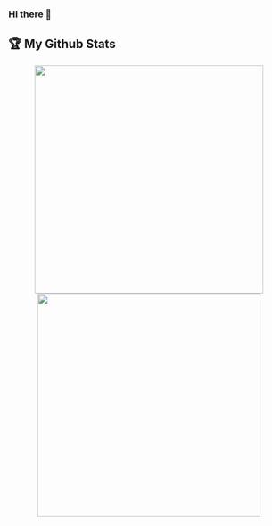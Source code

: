 ### Hi there 👋

## 🏆 My Github Stats

<div align="center">
<img src="https://github-readme-stats.vercel.app/api?username=mmhamdy&show_icons=true&theme=radical" width="410" />
<img src="https://github-readme-stats.vercel.app/api/top-langs/?username=mmhamdy&layout=compact&theme=radical&hide=html,css,scss,jupyter notebook,tex,smarty&langs_count=4" width="400" />
</div>
<!--
**mmhamdy/mmhamdy** is a ✨ _special_ ✨ repository because its `README.md` (this file) appears on your GitHub profile.

Here are some ideas to get you started:

- 🔭 I’m currently working on ...
- 🌱 I’m currently learning ...
- 👯 I’m looking to collaborate on ...
- 🤔 I’m looking for help with ...
- 💬 Ask me about ...
- 📫 How to reach me: ...
- 😄 Pronouns: ...
- ⚡ Fun fact: ...
-->

